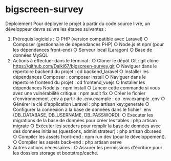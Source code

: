 # bigscreen-survey

Déploiement
Pour déployer le projet à partir du code source livré, un développeur devra suivre les étapes suivantes :

1.	Prérequis logiciels :
○	PHP (version compatible avec Laravel)
○	Composer (gestionnaire de dépendances PHP)
○	Node.js et npm (pour les dépendances front-end)
○	Serveur local (Laragon)
○	Base de données MySQL
2.	Actions à effectuer dans le terminal :
○	Cloner le dépôt Git : git clone https://github.com/Daiki67/bigscreen-survey.git
○	Naviguer dans le répertoire backend du projet : cd backend_laravel
○	Installer les dépendances Composer : composer install
○	Naviguer dans le répertoire frontend du projet : cd frontend_vuejs
○	Installer les dépendances Node.js : npm install 
○	Lancer cette commande si vous avez une vulnérabilité critique : npm audit fix
○	Créer le fichier d'environnement .env à partir de .env.example : cp .env.example .env
○	Générer la clé d'application Laravel : php artisan key:generate
○	Configurer la connexion à la base de données dans le fichier .env (DB_DATABASE, DB_USERNAME, DB_PASSWORD).
○	Exécuter les migrations de la base de données pour créer les tables : php artisan migrate
○	Exécuter les seeders pour remplir la base de données avec des données initiales (questions, administrateur) : php artisan db:seed
○	Compiler les assets front-end : npm run dev (pour le développement).
○	Compiler les assets back-end : php artisan serve
3.	Autres actions nécessaires :
○	Assurer les permissions d'écriture pour les dossiers storage et bootstrap/cache.
